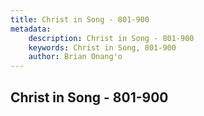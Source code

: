 ```yaml
---
title: Christ in Song - 801-900
metadata:
    description: Christ in Song - 801-900
    keywords: Christ in Song, 801-900
    author: Brian Onang'o
---
```



## Christ in Song - 801-900
  